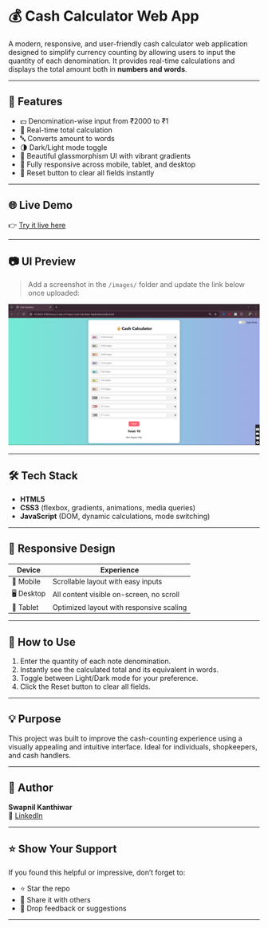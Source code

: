 # 💰 Cash Calculator Web App

A modern, responsive, and user-friendly cash calculator web application designed to simplify currency counting by allowing users to input the quantity of each denomination. It provides real-time calculations and displays the total amount both in **numbers and words**.

---

## 🚀 Features

- 💵 Denomination-wise input from ₹2000 to ₹1
- 🔢 Real-time total calculation
- 🔤 Converts amount to words
- 🌗 Dark/Light mode toggle
- 💫 Beautiful glassmorphism UI with vibrant gradients
- 📱 Fully responsive across mobile, tablet, and desktop
- 🔁 Reset button to clear all fields instantly

---

## 🌐 Live Demo

👉 [Try it live here](https://skanthiwar.github.io/cash-calculator/)

---

## 📷 UI Preview

> Add a screenshot in the `/images/` folder and update the link below once uploaded:

![UI Preview](images/ui-preview.png)

---

## 🛠 Tech Stack

- **HTML5**
- **CSS3** (flexbox, gradients, animations, media queries)
- **JavaScript** (DOM, dynamic calculations, mode switching)

---

## 📱 Responsive Design

| Device      | Experience                              |
|-------------|------------------------------------------|
| 📱 Mobile    | Scrollable layout with easy inputs       |
| 🖥️ Desktop   | All content visible on-screen, no scroll |
| 📱 Tablet    | Optimized layout with responsive scaling |

---

## 📝 How to Use

1. Enter the quantity of each note denomination.
2. Instantly see the calculated total and its equivalent in words.
3. Toggle between Light/Dark mode for your preference.
4. Click the Reset button to clear all fields.

---

## 💡 Purpose

This project was built to improve the cash-counting experience using a visually appealing and intuitive interface. Ideal for individuals, shopkeepers, and cash handlers.

---

## 📌 Author

**Swapnil Kanthiwar**  
🔗 [LinkedIn](https://www.linkedin.com/in/swapnil-kanthiwar-648906176)

---

## ⭐ Show Your Support

If you found this helpful or impressive, don’t forget to:

- ⭐ Star the repo  
- 🔗 Share it with others  
- 💬 Drop feedback or suggestions

---

